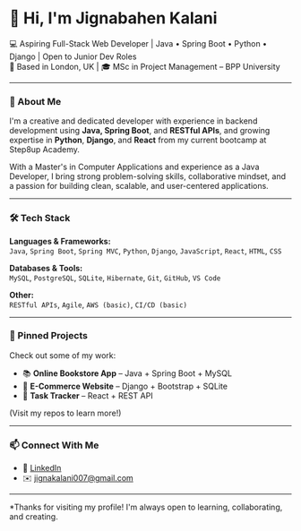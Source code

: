 # 👋 Hi, I'm Jignabahen Kalani

💻 Aspiring Full-Stack Web Developer | Java • Spring Boot • Python • Django | Open to Junior Dev Roles  
📍 Based in London, UK | 🎓 MSc in Project Management – BPP University

---

### 🚀 About Me

I'm a creative and dedicated developer with experience in backend development using **Java, Spring Boot**, and **RESTful APIs**, and growing expertise in **Python**, **Django**, and **React** from my current bootcamp at Step8up Academy.

With a Master's in Computer Applications and experience as a Java Developer, I bring strong problem-solving skills, collaborative mindset, and a passion for building clean, scalable, and user-centered applications.

---

### 🛠️ Tech Stack

**Languages & Frameworks:**  
`Java`, `Spring Boot`, `Spring MVC`, `Python`, `Django`, `JavaScript`, `React`, `HTML`, `CSS`

**Databases & Tools:**  
`MySQL`, `PostgreSQL`, `SQLite`, `Hibernate`, `Git`, `GitHub`, `VS Code`

**Other:**  
`RESTful APIs`, `Agile`, `AWS (basic)`, `CI/CD (basic)`

---


### 📌 Pinned Projects

Check out some of my work:
- 📚 **Online Bookstore App** – Java + Spring Boot + MySQL
- 🛒 **E-Commerce Website** – Django + Bootstrap + SQLite
- 📅 **Task Tracker** – React + REST API

(Visit my repos to learn more!)

---

### 📫 Connect With Me

- 🔗 [LinkedIn](https://www.linkedin.com/in/jignabahen-kalani-26489b2a5)
- ✉️ jignakalani007@gmail.com

---

*Thanks for visiting my profile! I'm always open to learning, collaborating, and creating.
